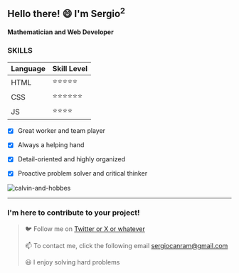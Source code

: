  ## Hello there! 😄 I'm Sergio<sup>2</sup>

 #### Mathematician and Web Developer 

 ### SKILLS
| Language | Skill Level     |
| ----     | :----           |
| HTML     | ⭐⭐⭐⭐⭐    |
| CSS      | ⭐⭐⭐⭐⭐⭐ |
| JS       | ⭐⭐⭐⭐      |



- [x] Great worker and team player
- [x] Always a helping hand
- [x] Detail-oriented and highly organized
- [x] Proactive problem solver and critical thinker


![calvin-and-hobbes](https://github.com/sergiocanram/sergiocanram/assets/43572682/6c351997-7c5d-48db-b547-f2e38bea7975)



---
  
 ### I'm here to contribute to your project!


> 🐦 Follow me on [Twitter or X or whatever](https://twitter.com/SergioCanRam)
> 
> 📫 To contact me, click the following email <sergiocanram@gmail.com>
>
> 😃 I enjoy solving hard problems


